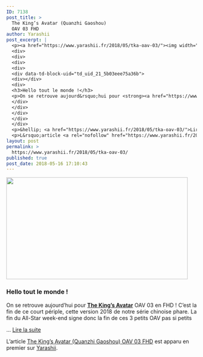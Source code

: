 ```yaml
---
ID: 7138
post_title: >
  The King’s Avatar (Quanzhi Gaoshou)
  OAV 03 FHD
author: Yarashii
post_excerpt: |
  <p><a href="https://www.yarashii.fr/2018/05/tka-oav-03/"><img width="480" height="270" src="https://www.yarashii.fr/wp-content/uploads/2018/05/Yarashii-The-Kings-Avatar-OAV-03-news-480x270.jpg" alt="" srcset="https://www.yarashii.fr/wp-content/uploads/2018/05/Yarashii-The-Kings-Avatar-OAV-03-news-480x270.jpg 480w, https://www.yarashii.fr/wp-content/uploads/2018/05/Yarashii-The-Kings-Avatar-OAV-03-news-300x169.jpg 300w, https://www.yarashii.fr/wp-content/uploads/2018/05/Yarashii-The-Kings-Avatar-OAV-03-news-768x432.jpg 768w, https://www.yarashii.fr/wp-content/uploads/2018/05/Yarashii-The-Kings-Avatar-OAV-03-news-1024x576.jpg 1024w, https://www.yarashii.fr/wp-content/uploads/2018/05/Yarashii-The-Kings-Avatar-OAV-03-news-696x392.jpg 696w, https://www.yarashii.fr/wp-content/uploads/2018/05/Yarashii-The-Kings-Avatar-OAV-03-news-1068x601.jpg 1068w, https://www.yarashii.fr/wp-content/uploads/2018/05/Yarashii-The-Kings-Avatar-OAV-03-news-747x420.jpg 747w" sizes="(max-width: 480px) 100vw, 480px"></a></p>
  <div>
  <div>
  <div>
  <div>
  <div data-td-block-uid="td_uid_21_5b03eee75a36b">
  <div></div>
  <div>
  <h3>Hello tout le monde !</h3>
  <p>On se retrouve aujourd&rsquo;hui pour <strong><a href="https://www.yarashii.fr/tka">The King&rsquo;s Avatar</a></strong> OAV 03 en FHD ! C&rsquo;est la fin de ce court p&eacute;riple, cette version 2018 de notre s&eacute;rie chinoise phare. La fin du All-Star week-end signe donc la fin de ces 3 petits OAV pas si petits </p>
  </div>
  </div>
  </div>
  </div>
  </div>
  <p>&hellip; <a href="https://www.yarashii.fr/2018/05/tka-oav-03/">Lire la suite</a></p></div>
  <p>L&rsquo;article <a rel="nofollow" href="https://www.yarashii.fr/2018/05/tka-oav-03/">The King&rsquo;s Avatar (Quanzhi Gaoshou) OAV 03 FHD</a> est apparu en premier sur <a rel="nofollow" href="https://www.yarashii.fr/">Yarashii</a>.</p>
layout: post
permalink: >
  https://www.yarashii.fr/2018/05/tka-oav-03/
published: true
post_date: 2018-05-16 17:10:43
---
```

<p><a href="https://www.yarashii.fr/2018/05/tka-oav-03/"><img width="480" height="270" src="https://www.yarashii.fr/wp-content/uploads/2018/05/Yarashii-The-Kings-Avatar-OAV-03-news-480x270.jpg" class="attachment-rssthumb size-rssthumb wp-post-image" alt="" srcset="https://united-subs.dearclouds.com/wp-content/uploads/2018/05/6c40405da24cf67192ad6070d0be08e5.jpg 480w, https://www.yarashii.fr/wp-content/uploads/2018/05/Yarashii-The-Kings-Avatar-OAV-03-news-300x169.jpg 300w, https://www.yarashii.fr/wp-content/uploads/2018/05/Yarashii-The-Kings-Avatar-OAV-03-news-768x432.jpg 768w, https://www.yarashii.fr/wp-content/uploads/2018/05/Yarashii-The-Kings-Avatar-OAV-03-news-1024x576.jpg 1024w, https://www.yarashii.fr/wp-content/uploads/2018/05/Yarashii-The-Kings-Avatar-OAV-03-news-696x392.jpg 696w, https://www.yarashii.fr/wp-content/uploads/2018/05/Yarashii-The-Kings-Avatar-OAV-03-news-1068x601.jpg 1068w, https://www.yarashii.fr/wp-content/uploads/2018/05/Yarashii-The-Kings-Avatar-OAV-03-news-747x420.jpg 747w" sizes="(max-width: 480px) 100vw, 480px" /></a></p>
<div id="td_uid_16_5b03eee759faa" class="tdc-row">
<div class="vc_row td_uid_19_5b03eee75a04f_rand  wpb_row td-pb-row" >
<div class="vc_column td_uid_20_5b03eee75a243_rand  wpb_column vc_column_container tdc-column td-pb-span12">
<div class="wpb_wrapper">
<div class="wpb_wrapper wpb_text_column td_block_wrap td_block_wrap vc_column_text td_uid_21_5b03eee75a36b_rand  td-pb-border-top td_block_template_1"  data-td-block-uid="td_uid_21_5b03eee75a36b" ">
<div class="td-block-title-wrap"></div>
<div class="td-fix-index">
<h3 style="text-align: left;">Hello tout le monde !</h3>
<p style="text-align: justify;">On se retrouve aujourd&#8217;hui pour <strong><a href="https://www.yarashii.fr/tka">The King&#8217;s Avatar</a></strong> OAV 03 en FHD ! C&#8217;est la fin de ce court périple, cette version 2018 de notre série chinoise phare. La fin du All-Star week-end signe donc la fin de ces 3 petits OAV pas si petits </p>
</div>
</div>
</div>
</div>
</div>
<p>&#8230; <a href="https://www.yarashii.fr/2018/05/tka-oav-03/" class="read-more">Lire la suite</a></div>
<p>L’article <a rel="nofollow" href="https://www.yarashii.fr/2018/05/tka-oav-03/">The King&rsquo;s Avatar (Quanzhi Gaoshou) OAV 03 FHD</a> est apparu en premier sur <a rel="nofollow" href="https://www.yarashii.fr/">Yarashii</a>.</p>